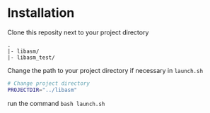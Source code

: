 # Installation
Clone this reposity next to your project directory
```
.
|- libasm/
|- libasm_test/
```
Change the path to your project directory if necessary in ```launch.sh```
```bash
# Change project directory 
PROJECTDIR="../libasm"
```

run the command ```bash launch.sh```